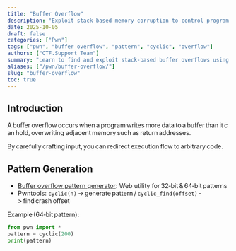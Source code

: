 ```yaml
---
title: "Buffer Overflow"
description: "Exploit stack-based memory corruption to control program execution and redirect code flow in pwn challenges."
date: 2025-10-05
draft: false
categories: ["Pwn"]
tags: ["pwn", "buffer overflow", "pattern", "cyclic", "overflow"]
authors: ["CTF.Support Team"]
summary: "Learn to find and exploit stack-based buffer overflows using pattern generators, cyclic offsets, and crafted payloads."
aliases: ["/pwn/buffer-overflow/"]
slug: "buffer-overflow"
toc: true
---
```


## Introduction

A buffer overflow occurs when a program writes more data to a buffer than it can hold, overwriting adjacent memory such as return addresses.

By carefully crafting input, you can redirect execution flow to arbitrary code.

## Pattern Generation

- [Buffer overflow pattern generator](https://wiremask.eu/tools/buffer-overflow-pattern-generator/): Web utility for 32‑bit & 64‑bit patterns
- Pwntools: `cyclic(n)` -> generate pattern / `cyclic_find(offset)` -> find crash offset

Example (64‑bit pattern):

```python
from pwn import *
pattern = cyclic(200)
print(pattern)
```
